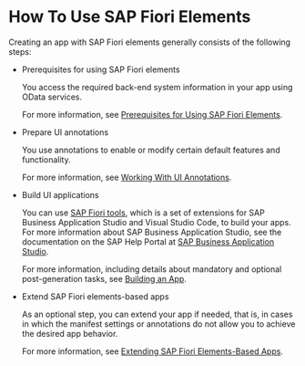 <!-- loio20de9506339949c7bd16b789e8352f26 -->

# How To Use SAP Fiori Elements

Creating an app with SAP Fiori elements generally consists of the following steps:

-   Prerequisites for using SAP Fiori elements

    You access the required back-end system information in your app using OData services.

    For more information, see [Prerequisites for Using SAP Fiori Elements](prerequisites-for-using-sap-fiori-elements-f2344b5.md).

-   Prepare UI annotations

    You use annotations to enable or modify certain default features and functionality.

    For more information, see [Working With UI Annotations](working-with-ui-annotations-83c89cc.md).

-   Build UI applications

    You can use [SAP Fiori tools](https://help.sap.com/viewer/product/SAP_FIORI_tools/Latest/en-US), which is a set of extensions for SAP Business Application Studio and Visual Studio Code, to build your apps. For more information about SAP Business Application Studio, see the documentation on the SAP Help Portal at [SAP Business Application Studio](https://help.sap.com/viewer/product/SAP%20Business%20Application%20Studio/Cloud/en-US).

    For more information, including details about mandatory and optional post-generation tasks, see [Building an App](building-an-app-9834a0a.md).

-   Extend SAP Fiori elements-based apps

    As an optional step, you can extend your app if needed, that is, in cases in which the manifest settings or annotations do not allow you to achieve the desired app behavior.

    For more information, see [Extending SAP Fiori Elements-Based Apps](extending-sap-fiori-elements-based-apps-358cf25.md).


